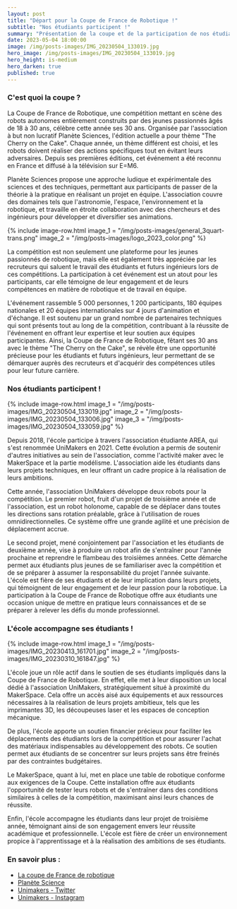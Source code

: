 ```yaml
---
layout: post
title: "Départ pour la Coupe de France de Robotique !"
subtitle: "Nos étudiants participent !"
summary: "Présentation de la coupe et de la participation de nos étudiants"
date: 2023-05-04 18:00:00
image: /img/posts-images/IMG_20230504_133019.jpg
hero_image: /img/posts-images/IMG_20230504_133019.jpg
hero_height: is-medium
hero_darken: true
published: true
---
```


### C'est quoi la coupe ?

La Coupe de France de Robotique, une compétition mettant en scène des robots autonomes entièrement construits par des jeunes passionnés âgés de 18 à 30 ans, célèbre cette année ses 30 ans. Organisée par l'association à but non lucratif Planète Sciences, l'édition actuelle a pour thème "The Cherry on the Cake". Chaque année, un thème différent est choisi, et les robots doivent réaliser des actions spécifiques tout en évitant leurs adversaires. Depuis ses premières éditions, cet événement a été reconnu en France et diffusé à la télévision sur E=M6. 

Planète Sciences propose une approche ludique et expérimentale des sciences et des techniques, permettant aux participants de passer de la théorie à la pratique en réalisant un projet en équipe. L'association couvre des domaines tels que l'astronomie, l'espace, l'environnement et la robotique, et travaille en étroite collaboration avec des chercheurs et des ingénieurs pour développer et diversifier ses animations.

{% include image-row.html 
image_1 = "/img/posts-images/general_3quart-trans.png"
image_2 = "/img/posts-images/logo_2023_color.png"
%}

La compétition est non seulement une plateforme pour les jeunes passionnés de robotique, mais elle est également très appréciée par les recruteurs qui saluent le travail des étudiants et futurs ingénieurs lors de ces compétitions. La participation à cet événement est un atout pour les participants, car elle témoigne de leur engagement et de leurs compétences en matière de robotique et de travail en équipe.

L'événement rassemble 5 000 personnes, 1 200 participants, 180 équipes nationales et 20 équipes internationales sur 4 jours d'animation et d'échange. Il est soutenu par un grand nombre de partenaires techniques qui sont présents tout au long de la compétition, contribuant à la réussite de l'événement en offrant leur expertise et leur soutien aux équipes participantes. Ainsi, la Coupe de France de Robotique, fêtant ses 30 ans avec le thème "The Cherry on the Cake", se révèle être une opportunité précieuse pour les étudiants et futurs ingénieurs, leur permettant de se démarquer auprès des recruteurs et d'acquérir des compétences utiles pour leur future carrière.

### Nos étudiants participent !

{% include image-row.html 
image_1 = "/img/posts-images/IMG_20230504_133019.jpg"
image_2 = "/img/posts-images/IMG_20230504_133006.jpg"
image_3 = "/img/posts-images/IMG_20230504_133059.jpg"
%}

Depuis 2018, l'école participe à travers l'association étudiante AREA, qui s'est renommée UniMakers en 2021. Cette évolution a permis de soutenir d'autres initiatives au sein de l'association, comme l'activité maker avec le MakerSpace et la partie modélisme. L'association aide les étudiants dans leurs projets techniques, en leur offrant un cadre propice à la réalisation de leurs ambitions.

Cette année, l'association UniMakers développe deux robots pour la compétition. Le premier robot, fruit d'un projet de troisième année et de l'association, est un robot holonome, capable de se déplacer dans toutes les directions sans rotation préalable, grâce à l'utilisation de roues omnidirectionnelles. Ce système offre une grande agilité et une précision de déplacement accrue.

Le second projet, mené conjointement par l'association et les étudiants de deuxième année, vise à produire un robot afin de s'entraîner pour l'année prochaine et reprendre le flambeau des troisièmes années. Cette démarche permet aux étudiants plus jeunes de se familiariser avec la compétition et de se préparer à assumer la responsabilité du projet l'année suivante.
L'école est fière de ses étudiants et de leur implication dans leurs projets, qui témoignent de leur engagement et de leur passion pour la robotique. La participation à la Coupe de France de Robotique offre aux étudiants une occasion unique de mettre en pratique leurs connaissances et de se préparer à relever les défis du monde professionnel.

### L'école accompagne ses étudiants ! 

{% include image-row.html 
image_1 = "/img/posts-images/IMG_20230413_161701.jpg"
image_2 = "/img/posts-images/IMG_20230310_161847.jpg"
%}

L'école joue un rôle actif dans le soutien de ses étudiants impliqués dans la Coupe de France de Robotique. En effet, elle met à leur disposition un local dédié à l'association UniMakers, stratégiquement situé à proximité du MakerSpace. Cela offre un accès aisé aux équipements et aux ressources nécessaires à la réalisation de leurs projets ambitieux, tels que les imprimantes 3D, les découpeuses laser et les espaces de conception mécanique.

De plus, l'école apporte un soutien financier précieux pour faciliter les déplacements des étudiants lors de la compétition et pour assurer l'achat des matériaux indispensables au développement des robots. Ce soutien permet aux étudiants de se concentrer sur leurs projets sans être freinés par des contraintes budgétaires.

Le MakerSpace, quant à lui, met en place une table de robotique conforme aux exigences de la Coupe. Cette installation offre aux étudiants l'opportunité de tester leurs robots et de s'entraîner dans des conditions similaires à celles de la compétition, maximisant ainsi leurs chances de réussite.

Enfin, l'école accompagne les étudiants dans leur projet de troisième année, témoignant ainsi de son engagement envers leur réussite académique et professionnelle. L'école est fière de créer un environnement propice à l'apprentissage et à la réalisation des ambitions de ses étudiants.

### En savoir plus :

- [La coupe de France de robotique](https://www.coupederobotique.fr)
- [Planète Science](https://www.planete-sciences.org/national/)
- [Unimakers - Twitter](https://twitter.com/UniMakersAmiens)
- [Unimakers - Instagram](https://instagram.com/unimakers_amiens?igshid=YmMyMTA2M2Y=)

